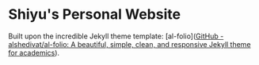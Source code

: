 # Shiyu's Personal Website

Built upon the incredible Jekyll theme template: [al-folio]([GitHub - alshedivat/al-folio: A beautiful, simple, clean, and responsive Jekyll theme for academics](https://github.com/alshedivat/al-folio)).

